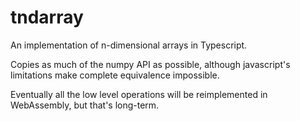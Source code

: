 # tndarray
An implementation of n-dimensional arrays in Typescript.

Copies as much of the numpy API as possible, although javascript's limitations make complete equivalence impossible.

Eventually all the low level operations will be reimplemented in WebAssembly, but that's long-term.


